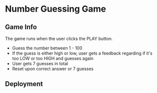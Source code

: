 # Number Guessing Game


## Game Info

The game runs when the user clicks the PLAY button.

- Guess the number between 1 - 100
- If the guess is either high or low, user gets a feedback regarding if it's too LOW or too HIGH and guesses again
- User gets 7 guesses in total
- Reset upon correct answer or 7 guesses

## Deployment

